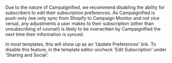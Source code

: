 Due to the nature of Campaignified, we recommend disabling the ability for
subscribers to edit their subscription preferences. As Campaignified is
push-only (we only sync from Shopify to Campaign Monitor and not vice versa),
any adjustments a user makes to their subscription (other than unsubscribing of
course!) is likely to be overwritten by Campaignified the next time their
information is synced.

In most templates, this will show up as an 'Update Preferences' link. To disable
this feature, in the template editor uncheck 'Edit Subscription' under 'Sharing
and Social'.

